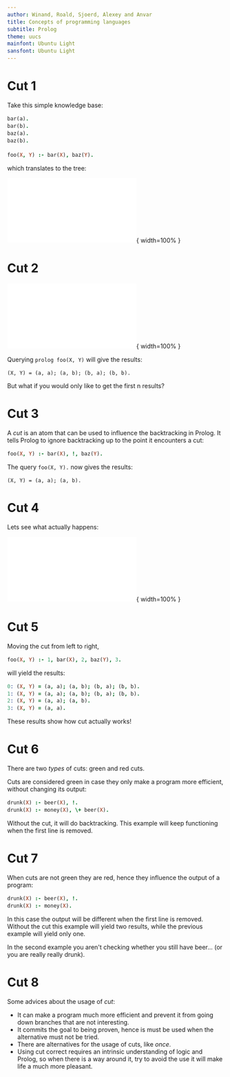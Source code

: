 ```yaml
---
author: Winand, Roald, Sjoerd, Alexey and Anvar
title: Concepts of programming languages
subtitle: Prolog
theme: uucs
mainfont: Ubuntu Light
sansfont: Ubuntu Light
---
```


# Cut 1
Take this simple knowledge base:
```prolog
bar(a).
bar(b).
baz(a).
baz(b).

foo(X, Y) :- bar(X), baz(Y).
```

which translates to the tree:

![Branches of foo(X, Y)](img/latex/cut1.pdf "Alt caption"){ width=100% }

# Cut 2

![Branches of foo(X, Y)](img/latex/cut1.pdf "Alt caption"){ width=100% }

Querying ```prolog foo(X, Y)``` will give the results: 

```
(X, Y) = (a, a); (a, b); (b, a); (b, b).
```

But what if you would only like to get the first n results?

# Cut 3

A *cut* is an atom that can be used to influence the backtracking in Prolog.
It tells Prolog to ignore backtracking up to the point it encounters a cut:

```prolog
foo(X, Y) :- bar(X), !, baz(Y).
```

The query ```foo(X, Y).``` now gives the results: 

```
(X, Y) = (a, a); (a, b).
```

# Cut 4

Lets see what actually happens:

![Branches of foo(X, Y) with cut](img/latex/cut2.pdf "Alt caption"){ width=100% }

# Cut 5

Moving the cut from left to right,

```prolog
foo(X, Y) :- 1, bar(X), 2, baz(Y), 3.
```

will yield the results:


```prolog
0: (X, Y) = (a, a); (a, b); (b, a); (b, b).
1: (X, Y) = (a, a); (a, b); (b, a); (b, b).
2: (X, Y) = (a, a); (a, b).
3: (X, Y) = (a, a).
```
These results show how cut actually works!

# Cut 6

There are two *types* of cuts: green and red cuts.

Cuts are considered green in case they only make a program more efficient, without changing its output:
```prolog
drunk(X) :- beer(X), !.
drunk(X) :- money(X), \+ beer(X).
```

Without the cut, it will do backtracking. 
This example will keep functioning when the first line is removed.

# Cut 7
When cuts are not green they are red, hence they influence the output of a program:

```prolog
drunk(X) :- beer(X), !.
drunk(X) :- money(X).
```

In this case the output will be different when the first line is removed.
Without the cut this example will yield two results, while the previous example will yield only one.

In the second example you aren't checking whether you still have beer... (or you are really really drunk).

# Cut 8
Some advices about the usage of *cut*:

* It can make a program much more efficient and prevent it from going down branches that are not interesting.
* It commits the goal to being proven, hence is must be used when the alternative must not be tried.
* There are alternatives for the usage of cuts, like *once*.
* Using cut correct requires an intrinsic understanding of logic and Prolog, so when there is a way around it, try to avoid the use it will make life a much more pleasant.

